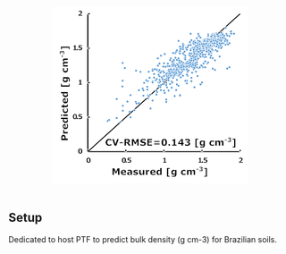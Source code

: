 
<p align="center">
  <a><img src="https://github.com/infoleon/BD_PTF_Br/blob/main/logo/LOGO_plot_obs_predic.png?raw=true" alt="Logo" width="350"/></a>
  <br />
  <br />
  

</p>



## Setup


Dedicated to host PTF to predict bulk density (g cm-3) for Brazilian soils.













